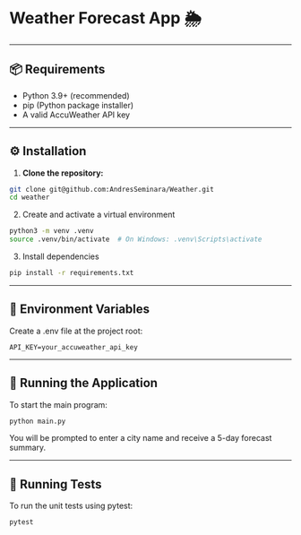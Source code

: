 # Weather Forecast App 🌦️
---

## 📦 Requirements

- Python 3.9+ (recommended)
- pip (Python package installer)
- A valid AccuWeather API key

---
## ⚙️ Installation

1. **Clone the repository:**

```bash
git clone git@github.com:AndresSeminara/Weather.git
cd weather
```

2. Create and activate a virtual environment

```bash
python3 -m venv .venv
source .venv/bin/activate  # On Windows: .venv\Scripts\activate
```

3. Install dependencies

```bash
pip install -r requirements.txt
```

---
## 🔐 Environment Variables

Create a .env file at the project root:

```code
API_KEY=your_accuweather_api_key
```

---
## 🚀 Running the Application

To start the main program:

```bash
python main.py
```

You will be prompted to enter a city name and receive a 5-day forecast summary.

---
## 🧪 Running Tests

To run the unit tests using pytest:

```bash
pytest
```